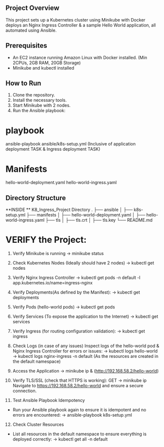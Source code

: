## Project Overview

This project sets up a Kubernetes cluster using Minikube with Docker deploys an Nginx Ingress Controller & a sample Hello World application, all automated using Ansible.

## Prerequisites

- An EC2 instance running Amazon Linux with Docker installed. (Min 2CPUs, 2GB RAM, 20GB Storage)
- Minikube and kubectl installed

 ## How to Run

1. Clone the repository.
2. Install the necessary tools.
3. Start Minikube with 2 nodes.
4. Run the Ansible playbook:

# playbook
ansible-playbook ansible/k8s-setup.yml   (Inclusive of application deployment TASK & Ingress deployment TASK)

# Manifests
 hello-world-deployment.yaml
 hello-world-ingress.yaml

## Directory Structure
**INSIDE ** K8_Ingress_Project Directory
.
├── ansible
│   ├── k8s-setup.yml
├── manifests
│   ├── hello-world-deployment.yaml
│   ├── hello-world-ingress.yaml
├── tls
│   ├── tls.crt
│   ├── tls.key
└── README.md

# VERIFY the Project:

1. Verify Minikube is running
 -> minikube status

2. Check Kubernetes Nodes (Ideally should have 2 nodes)
-> kubectl get nodes

3. Verify Nginx Ingress Controller
-> kubectl get pods -n default -l app.kubernetes.io/name=ingress-nginx

4. Verify Deployments(As defined by the Manifest):
-> kubectl get deployments

5. Verify Pods (hello-world pods)
-> kubectl get pods

6. Verify Services (To expose the application to the Internet)
-> kubectl get services

7. Verify Ingress (for routing configuration validation):
-> kubectl get ingress

8. Check Logs (in case of any issues)
Inspect logs of the hello-world pod & Nginx Ingress Controller for errors or issues:
-> kubectl logs hello-world
-> kubectl logs nginx-ingress -n default (As the resources are created in the default namespace)

9. Access the Application
-> minikube ip  &  (http://192.168.58.2/hello-world)

10. Verify TLS/SSL (check that HTTPS is working):
GET -> minikube ip
Navigate to https://192.168.58.2/hello-world and ensure a secure connection.

11. Test Ansible Playbook Idempotency
- Run your Ansible playbook again to ensure it is idempotent and no errors are encountered:
-> ansible-playbook k8s-setup.yml

12. Check Cluster Resources
- List all resources in the default namespace to ensure everything is deployed correctly:
-> kubectl get all -n default



